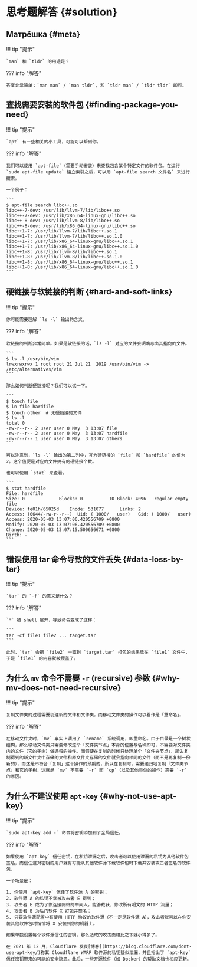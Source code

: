 # 思考题解答 {#solution}

## Матрёшка {#meta}

!!! tip "提示"

    `man` 和 `tldr` 的用途是？

??? info "解答"

    答案非常简单：`man man` / `man tldr`, 和 `tldr man` / `tldr tldr` 即可。

## 查找需要安装的软件包 {#finding-package-you-need}

!!! tip "提示"

    `apt` 有一些相关的小工具，可能可以帮到你。

??? info "解答"

    我们可以使用 `apt-file`（需要手动安装）来查找包含某个特定文件的软件包。在运行 `sudo apt-file update` 建立索引之后，可以用 `apt-file search 文件名` 来进行搜索。

    一个例子：

    ```
    $ apt-file search libc++.so
    libc++-7-dev: /usr/lib/llvm-7/lib/libc++.so
    libc++-7-dev: /usr/lib/x86_64-linux-gnu/libc++.so
    libc++-8-dev: /usr/lib/llvm-8/lib/libc++.so
    libc++-8-dev: /usr/lib/x86_64-linux-gnu/libc++.so
    libc++1-7: /usr/lib/llvm-7/lib/libc++.so.1
    libc++1-7: /usr/lib/llvm-7/lib/libc++.so.1.0
    libc++1-7: /usr/lib/x86_64-linux-gnu/libc++.so.1
    libc++1-7: /usr/lib/x86_64-linux-gnu/libc++.so.1.0
    libc++1-8: /usr/lib/llvm-8/lib/libc++.so.1
    libc++1-8: /usr/lib/llvm-8/lib/libc++.so.1.0
    libc++1-8: /usr/lib/x86_64-linux-gnu/libc++.so.1
    libc++1-8: /usr/lib/x86_64-linux-gnu/libc++.so.1.0
    ```

## 硬链接与软链接的判断 {#hard-and-soft-links}

!!! tip "提示"

    你可能需要理解 `ls -l` 输出的含义。

??? info "解答"

    软链接的判断非常简单。如果是软链接的话，`ls -l` 对应的文件会明确写出其指向的文件。

    ```
    $ ls -l /usr/bin/vim
    lrwxrwxrwx 1 root root 21 Jul 21  2019 /usr/bin/vim -> /etc/alternatives/vim
    ```

    那么如何判断硬链接呢？我们可以试一下。

    ```
    $ touch file
    $ ln file hardfile
    $ touch other  # 无硬链接的文件
    $ ls -l
    total 0
    -rw-r--r-- 2 user user 0 May  3 13:07 file
    -rw-r--r-- 2 user user 0 May  3 13:07 hardfile
    -rw-r--r-- 1 user user 0 May  3 13:07 others
    ```

    可以注意到，`ls -l` 输出的第二列中，互为硬链接的 `file` 和 `hardfile` 的值为 2。这个值便是对应的文件拥有的硬链接个数。

    也可以使用 `stat` 来查看。

    ```
    $ stat hardfile
    File: hardfile
    Size: 0         	Blocks: 0          IO Block: 4096   regular empty file
    Device: fe01h/65025d	Inode: 531077      Links: 2
    Access: (0644/-rw-r--r--)  Uid: ( 1000/   user)   Gid: ( 1000/   user)
    Access: 2020-05-03 13:07:06.420556709 +0800
    Modify: 2020-05-03 13:07:06.420556709 +0800
    Change: 2020-05-03 13:07:15.500656671 +0800
    Birth: -
    ```

## 错误使用 tar 命令导致的文件丢失 {#data-loss-by-tar}

!!! tip "提示"

    `tar` 的 `-f` 的意义是什么？

??? info "解答"

    `*` 被 shell 展开，导致命令变成了这样：

    ```
    tar -cf file1 file2 ... target.tar
    ```

    此时，`tar` 会把 `file2` 一直到 `target.tar` 打包的结果放在 `file1` 文件中，于是 `file1` 的内容就被覆盖了。

## 为什么 `mv` 命令不需要 `-r` (recursive) 参数 {#why-mv-does-not-need-recursive}

!!! tip "提示"

    复制文件夹的过程需要创建新的文件和文件夹，而移动文件夹的操作可以看作是「重命名」。

??? info "解答"

    在移动文件夹时，`mv` 事实上调用了 `rename` 系统调用，即重命名。由于目录是一个树状结构，那么移动文件夹只需要修改这个「文件夹节点」本身的位置与名称即可，不需要对文件夹内的文件（它的子树）做递归的操作。而假使在复制的时候只处理单个「文件夹节点」，那么复制得到的新文件夹中存储的文件和原文件夹存储的文件就会指向相同的文件（而不是再复制一份新的），而这是不符合「复制」这个操作的预期的，所以在复制时，需要递归地复制「文件夹节点」和它的子树，这就是 `mv` 不需要 `-r` 而 `cp`（以及其他类似的操作）需要 `-r` 的原因。

## 为什么不建议使用 `apt-key` {#why-not-use-apt-key}

!!! tip "提示"

    `sudo apt-key add -` 命令将密钥添加到了全局信任。

??? info "解答"

    如果使用 `apt-key` 信任密钥，在私钥泄漏之后，攻击者可以使用泄漏的私钥为其他软件包签名，而信任这对密钥的用户就有可能从其他软件源下载软件包时下载并安装攻击者签名的软件包。

    一个场景是：

    1. 你使用 `apt-key` 信任了软件源 A 的密钥；
    2. 软件源 A 的私钥不幸被攻击者 E 得到；
    3. 攻击者 E 成为了你连接网络的中间人，能够截获、修改所有明文的 HTTP 流量；
    4. 攻击者 E 为后门软件 X 打包并签名；
    5. 只要软件源配置中有使用 HTTP 协议的软件源（不一定是软件源 A），攻击者就可以在你安装其他软件包时悄悄将 X 安装到你的机器上。

    如果单独设置每个软件源信任的密钥，那么造成的攻击面相比之下就小得多了。

    在 2021 年 12 月，Cloudflare 发表[博客](https://blog.cloudflare.com/dont-use-apt-key/)称其 Cloudflare WARP 软件源的私钥疑似泄漏，并且指出了 `apt-key` 信任密钥带来的可能的安全隐患。此后，一些开源软件（如 Docker）的帮助文档也相应更新。
